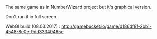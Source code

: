 The same game as in NumberWizard project but it's graphical version.

Don't run it in full screen.

WebGl build (08.03.2017) :
http://gamebucket.io/game/d186df8f-2bb1-4548-8e0e-9dd33340465e